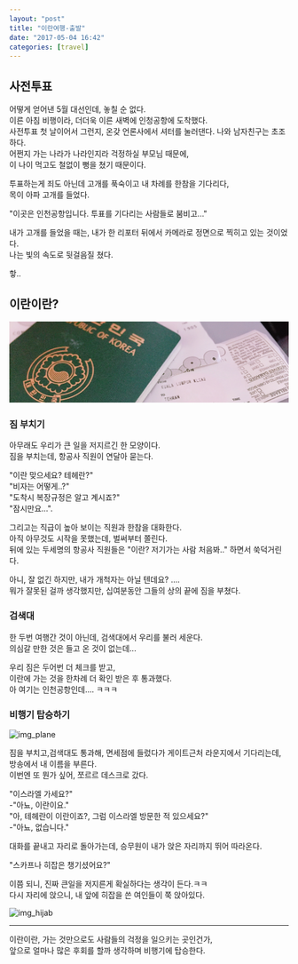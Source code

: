 ```yaml
---
layout: "post"
title: "이란여행-출발"
date: "2017-05-04 16:42"
categories: [travel]
---
```


## 사전투표

어떻게 얻어낸 5월 대선인데, 놓칠 순 없다.  
이른 아침 비행이라, 더더욱 이른 새벽에 인청공항에 도착했다.  
사전투표 첫 날이어서 그런지, 온갖 언론사에서 셔터를 눌러댄다.
나와 남자친구는 초조하다.  
어쩐지 가는 나라가 나라인지라 걱정하실 부모님 때문에,  
이 나이 먹고도 철없이 뻥을 쳤기 때문이다.  


투표하는게 죄도 아닌데 고개를 푹숙이고 내 차례를 한참을 기다리다,  
목이 아파 고개를 들었다.  

"이곳은 인천공항입니다. 투표를 기다리는 사람들로 붐비고..."  

내가 고개를 들었을 때는, 내가 한 리포터 뒤에서 카메라로 정면으로 찍히고 있는 것이었다.  
나는 빛의 속도로 뒷걸음질 쳤다.  

핳..

## 이란이란?

![img_passport](https://github.com/dalzony/images/blob/master/travel/050401.jpg?raw=true)

### 짐 부치기

아무래도 우리가 큰 일을 저지르긴 한 모양이다.  
짐을 부치는데, 항공사 직원이 연달아 묻는다.

"이란 맞으세요? 테헤란?"  
"비자는 어떻게..?"  
"도착시 복장규정은 알고 계시죠?"  
"잠시만요...".

그리고는 직급이 높아 보이는 직원과 한참을 대화한다.  
아직 아무것도 시작을 못했는데, 벌써부터 쫄린다.  
뒤에 있는 두세명의 항공사 직원들은 "이란? 저기가는 사람 처음봐.." 하면서 쑥덕거린다.  


아니, 잘 없긴 하지만, 내가 개척자는 아닐 텐데요? ....   
뭐가 잘못된 걸까 생각했지만, 십여분동안 그들의 상의 끝에 짐을 부쳤다.  

### 검색대

한 두번 여행간 것이 아닌데, 검색대에서 우리를 불러 세운다.  
의심갈 만한 것은 들고 온 것이 없는데...  

우리 짐은 두어번 더 체크를 받고,  
이란에 가는 것을 한차례 더 확인 받은 후 통과했다.  
아 여기는 인천공항인데.... ㅋㅋㅋ  

### 비행기 탑승하기

![img_plane](https://github.com/dalzony/images/blob/master/travel/050402.png?raw=true)


짐을 부치고,검색대도 통과해, 면세점에 들렀다가 게이트근처 라운지에서 기다리는데,  
방송에서 내 이름을 부른다.  
이번엔 또 뭔가 싶어, 쪼르르 데스크로 갔다.  

"이스라엘 가세요?"  
-"아뇨, 이란이요."  
"아, 테헤란이 이란이죠?, 그럼 이스라엘 방문한 적 있으세요?"  
-"아뇨, 없습니다."  

대화를 끝내고 자리로 돌아가는데, 승무원이 내가 앉은 자리까지 뛰어 따라온다.  

"스카프나 히잡은 챙기셨어요?"  

이쯤 되니, 진짜 큰일을 저지른게 확실하다는 생각이 든다.ㅋㅋ  
다시 자리에 앉으니, 내 앞에 히잡을 쓴 여인들이 쭉 앉아있다.  

![img_hijab](https://github.com/dalzony/images/blob/master/travel/050403.png?raw=true)

-------

이란이란, 가는 것만으로도 사람들의 걱정을 일으키는 곳인건가,    
앞으로 얼마나 많은 후회를 할까 생각하며 비행기에 탑승한다.  
